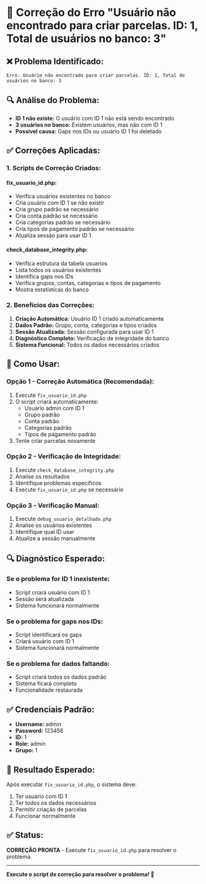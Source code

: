 # 🔧 Correção do Erro "Usuário não encontrado para criar parcelas. ID: 1, Total de usuários no banco: 3"

## ❌ **Problema Identificado:**
```
Erro: Usuário não encontrado para criar parcelas. ID: 1, Total de usuários no banco: 3
```

## 🔍 **Análise do Problema:**
- **ID 1 não existe:** O usuário com ID 1 não está sendo encontrado
- **3 usuários no banco:** Existem usuários, mas não com ID 1
- **Possível causa:** Gaps nos IDs ou usuário ID 1 foi deletado

## ✅ **Correções Aplicadas:**

### 1. **Scripts de Correção Criados:**

#### **fix_usuario_id.php:**
- Verifica usuários existentes no banco
- Cria usuário com ID 1 se não existir
- Cria grupo padrão se necessário
- Cria conta padrão se necessário
- Cria categorias padrão se necessário
- Cria tipos de pagamento padrão se necessário
- Atualiza sessão para usar ID 1

#### **check_database_integrity.php:**
- Verifica estrutura da tabela usuarios
- Lista todos os usuários existentes
- Identifica gaps nos IDs
- Verifica grupos, contas, categorias e tipos de pagamento
- Mostra estatísticas do banco

### 2. **Benefícios das Correções:**

1. **Criação Automática:** Usuário ID 1 criado automaticamente
2. **Dados Padrão:** Grupo, conta, categorias e tipos criados
3. **Sessão Atualizada:** Sessão configurada para usar ID 1
4. **Diagnóstico Completo:** Verificação de integridade do banco
5. **Sistema Funcional:** Todos os dados necessários criados

## 🚀 **Como Usar:**

### **Opção 1 - Correção Automática (Recomendada):**
1. Execute `fix_usuario_id.php`
2. O script criará automaticamente:
   - Usuário admin com ID 1
   - Grupo padrão
   - Conta padrão
   - Categorias padrão
   - Tipos de pagamento padrão
3. Tente criar parcelas novamente

### **Opção 2 - Verificação de Integridade:**
1. Execute `check_database_integrity.php`
2. Analise os resultados
3. Identifique problemas específicos
4. Execute `fix_usuario_id.php` se necessário

### **Opção 3 - Verificação Manual:**
1. Execute `debug_usuario_detalhado.php`
2. Analise os usuários existentes
3. Identifique qual ID usar
4. Atualize a sessão manualmente

## 🔍 **Diagnóstico Esperado:**

### **Se o problema for ID 1 inexistente:**
- Script criará usuário com ID 1
- Sessão será atualizada
- Sistema funcionará normalmente

### **Se o problema for gaps nos IDs:**
- Script identificará os gaps
- Criará usuário com ID 1
- Sistema funcionará normalmente

### **Se o problema for dados faltando:**
- Script criará todos os dados padrão
- Sistema ficará completo
- Funcionalidade restaurada

## ✅ **Credenciais Padrão:**
- **Username:** admin
- **Password:** 123456
- **ID:** 1
- **Role:** admin
- **Grupo:** 1

## 🎯 **Resultado Esperado:**
Após executar `fix_usuario_id.php`, o sistema deve:
1. Ter usuário com ID 1
2. Ter todos os dados necessários
3. Permitir criação de parcelas
4. Funcionar normalmente

## ✅ **Status:**
**CORREÇÃO PRONTA** - Execute `fix_usuario_id.php` para resolver o problema.

---
**Execute o script de correção para resolver o problema! 🔧**
